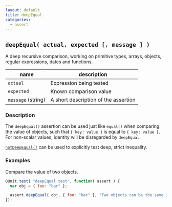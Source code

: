```yaml
---
layout: default
title: deepEqual
categories:
  - assert
---
```


## `deepEqual( actual, expected [, message ] )`

A deep recursive comparison, working on primitive types, arrays, objects, regular expressions, dates and functions.

| name               | description                          |
|--------------------|--------------------------------------|
| `actual`           | Expression being tested              |
| `expected`         | Known comparison value               |
| `message` (string) | A short description of the assertion |

### Description

The `deepEqual()` assertion can be used just like `equal()` when comparing the value of objects, such that `{ key: value }` is equal to `{ key: value }`. For non-scalar values, identity will be disregarded by `deepEqual`.

[`notDeepEqual()`](/notDeepEqual/) can be used to explicitly test deep, strict inequality.

### Examples

Compare the value of two objects.
```js
QUnit.test( "deepEqual test", function( assert ) {
  var obj = { foo: "bar" };

  assert.deepEqual( obj, { foo: "bar" }, "Two objects can be the same in value" );
});
```
